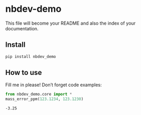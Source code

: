 nbdev-demo
================

<!-- WARNING: THIS FILE WAS AUTOGENERATED! DO NOT EDIT! -->

This file will become your README and also the index of your
documentation.

## Install

``` sh
pip install nbdev_demo
```

## How to use

Fill me in please! Don’t forget code examples:

``` python
from nbdev_demo.core import *
mass_error_ppm(123.1234, 123.1230)
```

    -3.25

